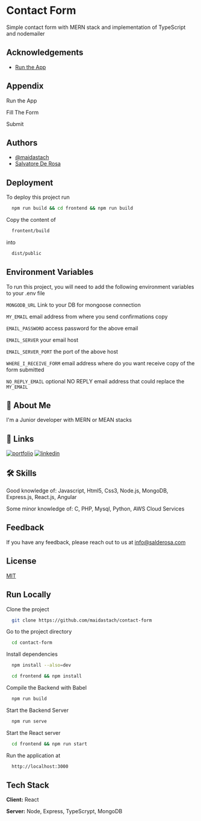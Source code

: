 
# Contact Form

Simple contact form with MERN stack and implementation of TypeScript and nodemailer
## Acknowledgements

 - [Run the App](https://contactapp.salderosa.com)
## Appendix

Run the App

Fill The Form

Submit
  
## Authors

- [@maidastach](https://www.github.com/maidastach)
- [Salvatore De Rosa](https://www.salderosa.com)
  
## Deployment

To deploy this project run

```bash
  npm run build && cd frontend && npm run build
```

Copy the content of
```bash
  frontent/build
``` 

into
```bash
  dist/public
``` 
## Environment Variables

To run this project, you will need to add the following environment variables to your .env file

`MONGODB_URL` Link to your DB for mongoose connection

`MY_EMAIL` email address from where you send confirmations copy

`EMAIL_PASSWORD` access password for the above email

`EMAIL_SERVER` your email host

`EMAIL_SERVER_PORT` the port of the above host

`WHERE_I_RECEIVE_FORM` email address where do you want receive copy of the form submitted

`NO_REPLY_EMAIL` optional NO REPLY email address that could replace the `MY_EMAIL`
## 🚀 About Me
I'm a Junior developer with MERN or MEAN stacks


  
## 🔗 Links
[![portfolio](https://img.shields.io/badge/my_portfolio-000?style=for-the-badge&logo=ko-fi&logoColor=white)](https://salderosa.com/)
[![linkedin](https://img.shields.io/badge/linkedin-0A66C2?style=for-the-badge&logo=linkedin&logoColor=white)](https://www.linkedin.com/in/salvatore-de-rosa-270717/)

  
## 🛠 Skills
Good knowledge of:
Javascript,
Html5,
Css3,
Node.js,
MongoDB,
Express.js,
React.js,
Angular

Some minor knowledge of:
C,
PHP,
Mysql,
Python,
AWS Cloud Services

  
## Feedback

If you have any feedback, please reach out to us at info@salderosa.com

  
## License

[MIT](https://choosealicense.com/licenses/mit/)

  
## Run Locally

Clone the project
```bash
  git clone https://github.com/maidastach/contact-form
```

Go to the project directory
```bash
  cd contact-form
```

Install dependencies
```bash
  npm install --also=dev
```

```bash
  cd frontend && npm install
```

Compile the Backend with Babel
```bash
  npm run build
```

Start the Backend Server
```bash
  npm run serve
```

Start the React server
```bash
  cd frontend && npm run start
```

Run the application at
```bash
  http://localhost:3000
```
  
## Tech Stack

**Client:** React

**Server:** Node, Express, TypeScrypt, MongoDB

  